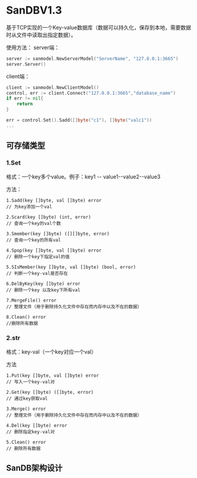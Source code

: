 # SanDBV1.3

基于TCP实现的一个Key-value数据库（数据可以持久化，保存到本地，需要数据时从文件中读取出指定数据）。

使用方法： 
server端：

```go
server := sanmodel.NewServerModel("ServerName", "127.0.0.1:3665")
server.Server()
```

client端：  

```go
client := sanmodel.NewClientModel()
control, err := client.Connect("127.0.0.1:3665","database_name")
if err != nil{
	return
}

err = control.Set().Sadd([]byte("c1"), []byte("valc1"))
...
```

## 可存储类型

### 1.Set

格式：一个key多个value。例子：key1 -- value1--value2--value3

 方法：

```
1.Sadd(key []byte, val []byte) error
// 为key添加一个val

2.Scard(key []byte) (int, error)
// 查询一个key的val个数

3.Smember(key []byte) ([][]byte, error)
// 查询一个key的所有val

4.Spop(key []byte, val []byte) error
// 删除一个key下指定val的值

5.SIsMember(key []byte, val []byte) (bool, error)
// 判断一个key-val是否存在

6.DelByKey(key []byte) error
// 删除一个key 以及key下所有val

7.MergeFile() error
// 整理文件（用于删除持久化文件中存在而内存中以及不在的数据）

8.Clean() error
//删除所有数据
```

### 2.str

格式：key-val（一个key对应一个val）

方法

```
1.Put(key []byte, val []byte) error
// 写入一个key-val对

2.Get(key []byte) ([]byte, error)
// 通过key获取val

3.Merge() error
// 整理文件（用于删除持久化文件中存在而内存中以及不在的数据）

4.Del(key []byte) error
// 删除指定key-val对

5.Clean() error
// 删除所有数据
```

## SanDB架构设计